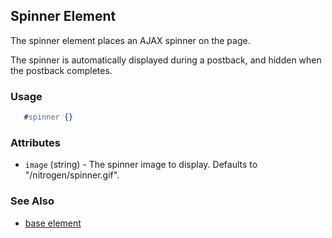 

## Spinner Element

  The spinner element places an AJAX spinner on the page.

  The spinner is automatically displayed during a postback, 
  and hidden when the postback completes.

### Usage

```erlang
   #spinner {}

```

### Attributes

   * `image` (string) - The spinner image to display. Defaults to "/nitrogen/spinner.gif".

### See Also

 *  [base element](./base.html)

 
